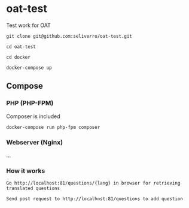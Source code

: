 # oat-test
Test work for OAT


```
git clone git@github.com:seliverro/oat-test.git

cd oat-test

cd docker

docker-compose up
```

## Compose

### PHP (PHP-FPM)

Composer is included

```
docker-compose run php-fpm composer 
```

### Webserver (Nginx)

...

### How it works

```
Go http://localhost:81/questions/{lang} in browser for retrieving translated questions

Send post request to http://localhost:81/questions to add question 
```